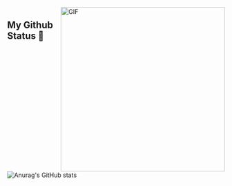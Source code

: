 <img align="right" alt="GIF" src="https://media.giphy.com/media/FcT1BFYoHwJxu/giphy.gif" width="380"/>

<!--
**gth1ago/gth1ago** is a ✨ _special_ ✨ repository because its `README.md` (this file) appears on your GitHub profile.

Here are some ideas to get you started:

- 🔭 I’m currently working on ...
- 🌱 I’m currently learning ...
- 👯 I’m looking to collaborate on ...
- 🤔 I’m looking for help with ...
- 💬 Ask me about ...
- 📫 How to reach me: ...
- 😄 Pronouns: ...
- ⚡ Fun fact: ...
-->
## My Github Status 🦸

![Anurag's GitHub stats](https://github-readme-stats.vercel.app/api/?username=gth1ago&show_icons=true&title_color=fff&icon_color=79ff97&text_color=9f9f9f&bg_color=151515)


